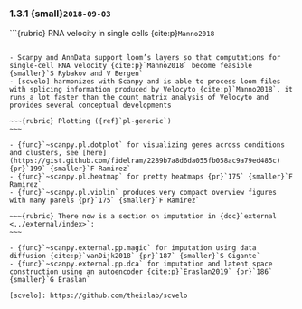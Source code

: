 ### 1.3.1 {small}`2018-09-03`

```{rubric} RNA velocity in single cells {cite:p}`Manno2018`
```

- Scanpy and AnnData support loom’s layers so that computations for single-cell RNA velocity {cite:p}`Manno2018` become feasible {smaller}`S Rybakov and V Bergen`
- [scvelo] harmonizes with Scanpy and is able to process loom files with splicing information produced by Velocyto {cite:p}`Manno2018`, it runs a lot faster than the count matrix analysis of Velocyto and provides several conceptual developments

~~~{rubric} Plotting ({ref}`pl-generic`)
~~~

- {func}`~scanpy.pl.dotplot` for visualizing genes across conditions and clusters, see [here](https://gist.github.com/fidelram/2289b7a8d6da055fb058ac9a79ed485c) {pr}`199` {smaller}`F Ramirez`
- {func}`~scanpy.pl.heatmap` for pretty heatmaps {pr}`175` {smaller}`F Ramirez`
- {func}`~scanpy.pl.violin` produces very compact overview figures with many panels {pr}`175` {smaller}`F Ramirez`

~~~{rubric} There now is a section on imputation in {doc}`external <../external/index>`:
~~~

- {func}`~scanpy.external.pp.magic` for imputation using data diffusion {cite:p}`vanDijk2018` {pr}`187` {smaller}`S Gigante`
- {func}`~scanpy.external.pp.dca` for imputation and latent space construction using an autoencoder {cite:p}`Eraslan2019` {pr}`186` {smaller}`G Eraslan`

[scvelo]: https://github.com/theislab/scvelo
